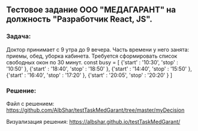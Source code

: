 ## Тестовое задание ООО "МЕДАГАРАНТ" на должность "Разработчик React, JS".

### Задача: 
Доктор принимает с 9 утра до 9 вечера.
Часть времени у него занята: приемы, обед, уборка кабинета.
Требуется сформировать список свободных окон по 30 минут.
const busy = [
{'start' : '10:30',
'stop' : '10:50'
},
{'start' : '18:40',
'stop' : '18:50'
},
{'start' : '14:40',
'stop' : '15:50'
},
{'start' : '16:40',
'stop' : '17:20'
},
{'start' : '20:05',
'stop' : '20:20'
}
]

### Решение:
Файл с решением: https://github.com/AlbShar/testTaskMedGarant/tree/master/myDecision

Визуализация решения:  https://albshar.github.io/testTaskMedGarant/ 